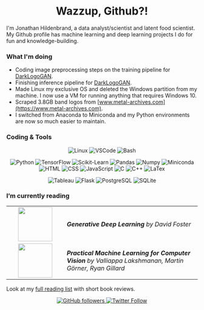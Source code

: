 <h1 align="center">Wazzup, Github?!</h1>

I'm Jonathan Hildenbrand, a data analyst/scientist and latent food scientist. My Github profile has
machine learning and deep learning projects I do for fun and knowledge-building.

### What I'm doing

- Coding image preprocessing steps on the training pipeline for [DarkLogoGAN](https://github.com/jonathanhild/DarkLogoGAN).
- Finishing inference pipeline for [DarkLogoGAN](https://github.com/jonathanhild/DarkLogoGAN).
- Made Linux my exclusive OS and deleted the Windows partition from my machine. I now use a VM for running anything that requires Windows 10.
- Scraped 3.8GB band logos from [www.metal-archives.com](https://www.metal-archives.com).
- I switched from Anaconda to Miniconda and my Python environments are now so much easier to maintain.


### Coding & Tools

<div align="center">

![Linux](https://img.shields.io/badge/OS-Linux-informational?style=flat&logo=linux&logoColor=white&color=FCC624)
![VSCode](https://img.shields.io/badge/Editor-VSCode-informational?style=flat&logo=visualstudiocode&logoColor=white&color=007ACC)
![Bash](https://img.shields.io/badge/Shell-Bash-informational?style=flat&logo=gnu-bash&logoColor=white&color=4EAA25)

![Python](https://img.shields.io/badge/Code-Python-informational?style=flat&logo=python&logoColor=white&color=3776AB)
![TensorFlow](https://img.shields.io/badge/ML-TensorFlow-informational?style=flat&logo=tensorflow&logoColor=white&color=FF6F00)
![Scikit-Learn](https://img.shields.io/badge/ML-Scikit--Learn-informational?style=flat&logo=scikit-learn&logoColor=white&color=F7931E)
![Pandas](https://img.shields.io/badge/Data-Pandas-informational?style=flat&logo=scikit-learn&logoColor=white&color=150458)
![Numpy](https://img.shields.io/badge/Data-Numpy-informational?style=flat&logo=numpy&logoColor=white&color=013243)
![Miniconda](https://img.shields.io/badge/Env-Miniconda-informational?style=flat&logo=anaconda&logoColor=white&color=44A833)
![HTML](https://img.shields.io/badge/Code-HTML-informational?style=flat&logo=html5&logoColor=white&color=E34F26)
![CSS](https://img.shields.io/badge/Code-CSS-informational?style=flat&logo=css3&logoColor=white&color=1572B6)
![JavaScript](https://img.shields.io/badge/Code-JS-informational?style=flat&logo=javascript&logoColor=white&color=F7DF1E)
![C](https://img.shields.io/badge/Code-C-informational?style=flat&logo=c&logoColor=white&color=A8B9CC)
![C++](https://img.shields.io/badge/Code-C++-informational?style=flat&logo=cplusplus&logoColor=white&color=00599C)
![LaTex](https://img.shields.io/badge/Markup-LaTex-informational?style=flat&logo=latex&logoColor=white&color=008080)

![Tableau](https://img.shields.io/badge/Tool-Tableau-informational?style=flat&logo=tableau&logoColor=white&color=E97627)
![Flask](https://img.shields.io/badge/Web-Flask-informational?style=flat&logo=flask&logoColor=white&color=000)
![PostgreSQL](https://img.shields.io/badge/DB-PostgreSQL-informational?style=flat&logo=postgresql&logoColor=white&color=4169E1)
![SQLite](https://img.shields.io/badge/DB-SQLite-informational?style=flat&logo=sqlite&logoColor=white&color=003B57)

</div>

### I’m currently reading

<table style="table-layout:fixed;">
    <tr>
        <td style="text-align:center;width:30%">
            <img src="https://learning.oreilly.com/library/cover/9781492041931/250w/" style="width:90px;"/>
        </td>
        <td style="width:70%">
            <i><b>Generative Deep Learning</b> by David Foster</i>
        </td>
    </tr>
    <tr>
        <td style="text-align:center;width:20%">
            <img src="https://learning.oreilly.com/library/cover/9781098102357/250w/" style="width:90px;">
        </td>
        <td style="width:70%">
            <i><b>Practical Machine Learning for Computer Vision</b> by Valliappa Lakshmanan, Martin Görner, Ryan Gillard</i>
        </td>
    </tr>
</table>

Look at my [full reading list](./reading_list.md) with short book reviews.

<div align="center">
<a href="https://github.com/jonathanhild">
    <img alt="GitHub followers" src="https://img.shields.io/github/followers/jonathanhild?style=social">
</a>

<a href="https://twitter.com/jonathanhild1">
    <img alt="Twitter Follow" src="https://img.shields.io/twitter/follow/jonathanhild1?style=social">
</a>
</div>


<!--
**jonathanhild/jonathanhild** is a ✨ _special_ ✨ repository because its `README.md` (this file) appears on your GitHub profile.

Here are some ideas to get you started:

- 👯 I’m looking to collaborate on ...
- 🤔 I’m looking for help with ...
- 💬 Ask me about ...
- 📫 How to reach me: ...
- ⚡ Fun fact: ...
-->
